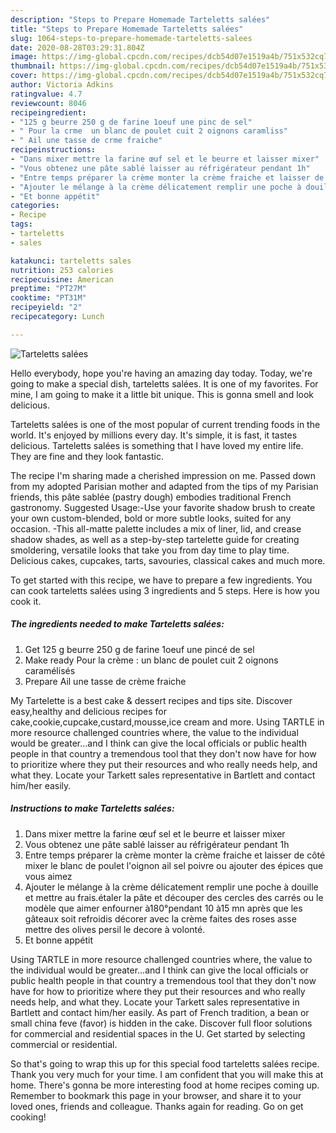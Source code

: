 ```yaml
---
description: "Steps to Prepare Homemade Tarteletts salées"
title: "Steps to Prepare Homemade Tarteletts salées"
slug: 1064-steps-to-prepare-homemade-tarteletts-salees
date: 2020-08-28T03:29:31.804Z
image: https://img-global.cpcdn.com/recipes/dcb54d07e1519a4b/751x532cq70/tarteletts-salees-photo-principale-de-la-recette.jpg
thumbnail: https://img-global.cpcdn.com/recipes/dcb54d07e1519a4b/751x532cq70/tarteletts-salees-photo-principale-de-la-recette.jpg
cover: https://img-global.cpcdn.com/recipes/dcb54d07e1519a4b/751x532cq70/tarteletts-salees-photo-principale-de-la-recette.jpg
author: Victoria Adkins
ratingvalue: 4.7
reviewcount: 8046
recipeingredient:
- "125 g beurre 250 g de farine 1oeuf une pinc de sel"
- " Pour la crme  un blanc de poulet cuit 2 oignons caramliss"
- " Ail une tasse de crme fraiche"
recipeinstructions:
- "Dans mixer mettre la farine œuf sel et le beurre et laisser mixer"
- "Vous obtenez une pâte sablé laisser au réfrigérateur pendant 1h"
- "Entre temps préparer la crème monter la crème fraiche et laisser de côté mixer le blanc de poulet l&#39;oignon ail sel poivre ou ajouter des épices que vous aimez"
- "Ajouter le mélange à la crème délicatement remplir une poche à douille et mettre au frais.étaler la pâte et découper des cercles des carrés ou le modèle que aimer enfourner à180°pendant 10 à15 mn après que les gâteaux soit refroidis décorer avec la crème faites des roses asse mettre des olives persil le decore à volonté."
- "Et bonne appétit"
categories:
- Recipe
tags:
- tarteletts
- sales

katakunci: tarteletts sales 
nutrition: 253 calories
recipecuisine: American
preptime: "PT27M"
cooktime: "PT31M"
recipeyield: "2"
recipecategory: Lunch

---
```



![Tarteletts salées](https://img-global.cpcdn.com/recipes/dcb54d07e1519a4b/751x532cq70/tarteletts-salees-photo-principale-de-la-recette.jpg)

Hello everybody, hope you're having an amazing day today. Today, we're going to make a special dish, tarteletts salées. It is one of my favorites. For mine, I am going to make it a little bit unique. This is gonna smell and look delicious.

Tarteletts salées is one of the most popular of current trending foods in the world. It's enjoyed by millions every day. It's simple, it is fast, it tastes delicious. Tarteletts salées is something that I have loved my entire life. They are fine and they look fantastic.

The recipe I&#39;m sharing made a cherished impression on me. Passed down from my adopted Parisian mother and adapted from the tips of my Parisian friends, this pâte sablée (pastry dough) embodies traditional French gastronomy. Suggested Usage:-Use your favorite shadow brush to create your own custom-blended, bold or more subtle looks, suited for any occasion. -This all-matte palette includes a mix of liner, lid, and crease shadow shades, as well as a step-by-step tartelette guide for creating smoldering, versatile looks that take you from day time to play time. Delicious cakes, cupcakes, tarts, savouries, classical cakes and much more.


To get started with this recipe, we have to prepare a few ingredients. You can cook tarteletts salées using 3 ingredients and 5 steps. Here is how you cook it.

<!--inarticleads1-->

##### The ingredients needed to make Tarteletts salées:

1. Get 125 g beurre 250 g de farine 1oeuf une pincé de sel
1. Make ready  Pour la crème : un blanc de poulet cuit 2 oignons caramélisés
1. Prepare  Ail une tasse de crème fraiche


My Tartelette is a best cake &amp; dessert recipes and tips site. Discover easy,healthy and delicious recipes for cake,cookie,cupcake,custard,mousse,ice cream and more. Using TARTLE in more resource challenged countries where, the value to the individual would be greater…and I think can give the local officials or public health people in that country a tremendous tool that they don&#39;t now have for how to prioritize where they put their resources and who really needs help, and what they. Locate your Tarkett sales representative in Bartlett and contact him/her easily. 

<!--inarticleads2-->

##### Instructions to make Tarteletts salées:

1. Dans mixer mettre la farine œuf sel et le beurre et laisser mixer
1. Vous obtenez une pâte sablé laisser au réfrigérateur pendant 1h
1. Entre temps préparer la crème monter la crème fraiche et laisser de côté mixer le blanc de poulet l&#39;oignon ail sel poivre ou ajouter des épices que vous aimez
1. Ajouter le mélange à la crème délicatement remplir une poche à douille et mettre au frais.étaler la pâte et découper des cercles des carrés ou le modèle que aimer enfourner à180°pendant 10 à15 mn après que les gâteaux soit refroidis décorer avec la crème faites des roses asse mettre des olives persil le decore à volonté.
1. Et bonne appétit


Using TARTLE in more resource challenged countries where, the value to the individual would be greater…and I think can give the local officials or public health people in that country a tremendous tool that they don&#39;t now have for how to prioritize where they put their resources and who really needs help, and what they. Locate your Tarkett sales representative in Bartlett and contact him/her easily. As part of French tradition, a bean or small china feve (favor) is hidden in the cake. Discover full floor solutions for commercial and residential spaces in the U. Get started by selecting commercial or residential. 

So that's going to wrap this up for this special food tarteletts salées recipe. Thank you very much for your time. I am confident that you will make this at home. There's gonna be more interesting food at home recipes coming up. Remember to bookmark this page in your browser, and share it to your loved ones, friends and colleague. Thanks again for reading. Go on get cooking!
